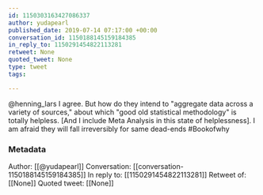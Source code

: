 ```yaml
---
id: 1150303163427086337
author: yudapearl
published_date: 2019-07-14 07:17:00 +00:00
conversation_id: 1150188145159184385
in_reply_to: 1150291454822113281
retweet: None
quoted_tweet: None
type: tweet
tags:

---
```


@henning_lars I agree. But how do they intend to "aggregate data across a variety of sources," about which "good old statistical methodology" is totally helpless. [And I include Meta Analysis in this state of helplessness]. I am afraid they will fall irreversibly for same dead-ends #Bookofwhy

### Metadata

Author: [[@yudapearl]]
Conversation: [[conversation-1150188145159184385]]
In reply to: [[1150291454822113281]]
Retweet of: [[None]]
Quoted tweet: [[None]]
